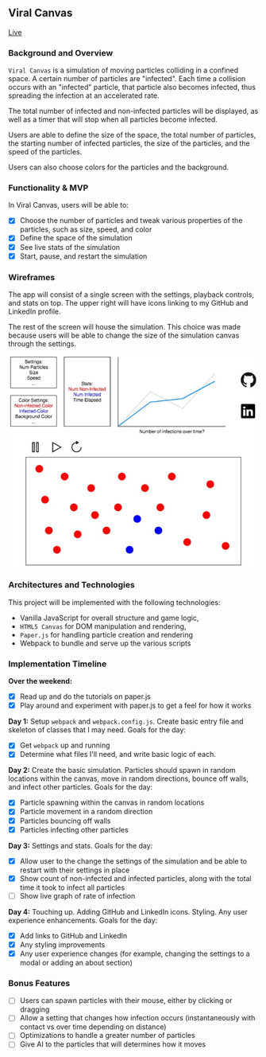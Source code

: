 ## Viral Canvas

[Live](https://stevielum1.github.io/viral_canvas/)

### Background and Overview
`Viral Canvas` is a simulation of moving particles colliding in a confined space. A certain number of particles are "infected". Each time a collision occurs with an "infected" particle, that particle also becomes infected, thus spreading the infection at an accelerated rate.

The total number of infected and non-infected particles will be displayed, as well as a timer that will stop when all particles become infected.

Users are able to define the size of the space, the total number of particles, the starting number of infected particles, the size of the particles, and the speed of the particles.

Users can also choose colors for the particles and the background.

### Functionality & MVP

In Viral Canvas, users will be able to:
- [x] Choose the number of particles and tweak various properties of the particles, such as size, speed, and color
- [x] Define the space of the simulation
- [x] See live stats of the simulation
- [x] Start, pause, and restart the simulation

### Wireframes

The app will consist of a single screen with the settings, playback controls, and stats on top. The upper right will have icons linking to my GitHub and LinkedIn profile.

The rest of the screen will house the simulation. This choice was made because users will be able to change the size of the simulation canvas through the settings.

![wireframes](./wireframes.jpg)

### Architectures and Technologies

This project will be implemented with the following technologies:

- Vanilla JavaScript for overall structure and game logic,
- `HTML5 Canvas` for DOM manipulation and rendering,
- `Paper.js` for handling particle creation and rendering
- Webpack to bundle and serve up the various scripts


### Implementation Timeline

**Over the weekend:**
- [x] Read up and do the tutorials on paper.js
- [x] Play around and experiment with paper.js to get a feel for how it works

**Day 1:** Setup `webpack` and `webpack.config.js`. Create basic entry file and skeleton of classes that I may need. Goals for the day:
- [x] Get `webpack` up and running
- [x] Determine what files I'll need, and write basic logic of each.

**Day 2:** Create the basic simulation. Particles should spawn in random locations within the canvas, move in random directions, bounce off walls, and infect other particles. Goals for the day:
- [x] Particle spawning within the canvas in random locations
- [x] Particle movement in a random direction
- [x] Particles bouncing off walls
- [x] Particles infecting other particles

**Day 3:** Settings and stats.
Goals for the day:
- [x] Allow user to the change the settings of the simulation and be able to restart with their settings in place
- [x] Show count of non-infected and infected particles, along with the total time it took to infect all particles
- [ ] Show live graph of rate of infection

**Day 4:** Touching up. Adding GitHub and LinkedIn icons. Styling. Any user experience enhancements. Goals for the day:
- [x] Add links to GitHub and LinkedIn
- [x] Any styling improvements
- [x] Any user experience changes (for example, changing the settings to a modal or adding an about section)

### Bonus Features
- [ ] Users can spawn particles with their mouse, either by clicking or dragging
- [ ] Allow a setting that changes how infection occurs (instantaneously with contact vs over time depending on distance)
- [ ] Optimizations to handle a greater number of particles
- [ ] Give AI to the particles that will determines how it moves
